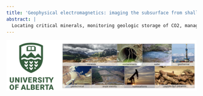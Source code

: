 ```yaml
---
title: 'Geophysical electromagnetics: imaging the subsurface from shallow to deep'
abstract: |
  Locating critical minerals, monitoring geologic storage of CO2, managing aquifers, remediating land, and monitoring changes to permafrost are just a few examples of important geoscientific problems that require us to characterize the subsurface. Much like how medical data such as an MRI or X-rays are used for non-invasive imaging, geophysical surveys collect data that are sensitive to the physical properties of the subsurface. In particular, electrical conductivity can be a diagnostic physical property for many geoscientific applications and this motivates the use of electrical and electromagnetic (EM) geophysical methods in a variety of applications. In this talk, I will show examples of the use of EM across a range of scales, including applications in mineral exploration, carbon capture and storage, groundwater, and detecting and classifying unexploded ordnance. These examples illustrate the value of numerical simulations to understand physical responses, the role of inversions for estimating models of the subsurface, and new research avenues for combining machine learning with physics-driven approaches.
---
```


![thumbnail](thumbnail.png)
